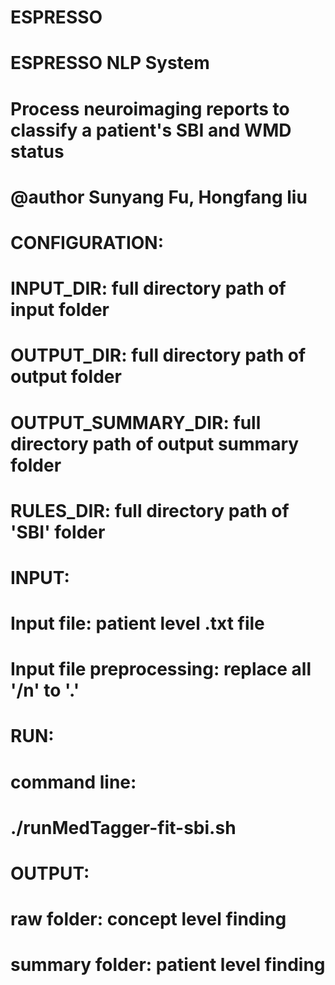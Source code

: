 # ESPRESSO

  
# ESPRESSO NLP System
# Process neuroimaging reports to classify a patient's SBI and WMD status
# @author Sunyang Fu, Hongfang liu
 

# CONFIGURATION:
# INPUT_DIR: full directory path of input folder 
# OUTPUT_DIR: full directory path of output folder
# OUTPUT_SUMMARY_DIR: full directory path of output summary folder
# RULES_DIR: full directory path of 'SBI' folder

# INPUT:
# Input file: patient level .txt file
# Input file preprocessing: replace all '/n' to '.'

# RUN:
# command line:
# ./runMedTagger-fit-sbi.sh

# OUTPUT:
# raw folder: concept level finding
# summary folder: patient level finding
